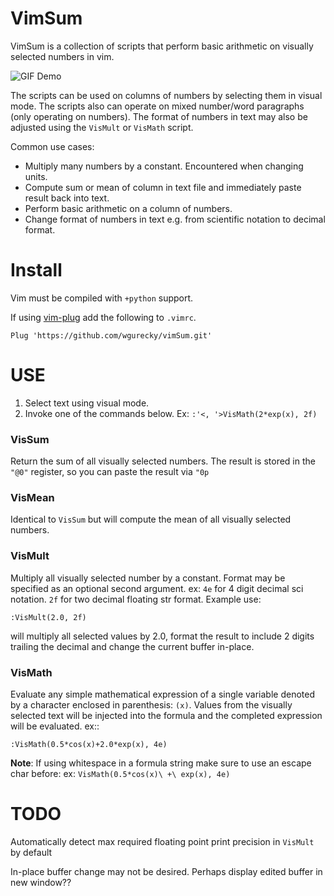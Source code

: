 VimSum
======

VimSum is a collection of scripts that perform basic arithmetic 
on visually selected numbers in vim.

![GIF Demo](https://raw.github.com/wgurecky/vimSum/master/example/example_use.gif)

The scripts can be used on columns of numbers by selecting them in visual mode.
The scripts also can operate on mixed number/word paragraphs (only operating on
numbers).
The format of numbers in text may also be adjusted using the ``VisMult`` or
``VisMath`` script.

Common use cases:

- Multiply many numbers by a constant.  Encountered when changing units.
- Compute sum or mean of column in text file and immediately paste result back into text.
- Perform basic arithmetic on a column of numbers.
- Change format of numbers in text e.g. from scientific notation to decimal format.

Install
=======

Vim must be compiled with ``+python`` support.

If using [vim-plug](https://github.com/junegunn/vim-plug) add the following to
`.vimrc`.

    Plug 'https://github.com/wgurecky/vimSum.git'

USE
===

1. Select text using visual mode.
2. Invoke one of the commands below.  Ex: ``:'<, '>VisMath(2*exp(x), 2f)``

### VisSum ###

Return the sum of all visually selected numbers.
The result is stored in the ``"@0"`` register, so you can paste
the result via ``"0p``

### VisMean ###

Identical to ``VisSum`` but will compute the mean of
all visually selected numbers.

### VisMult ###

Multiply all visually selected number by a constant.  Format
may be specified as an optional second argument.  ex: ``4e`` for 4
digit decimal sci notation.  ``2f`` for two decimal floating str format.
Example use:

    :VisMult(2.0, 2f)

will multiply all selected values by 2.0, format the result to include 2 digits
trailing the decimal and change the current buffer in-place.

### VisMath ###

Evaluate any simple mathematical expression of a single variable
denoted by a character
enclosed in parenthesis: ``(x)``.  Values from the visually selected text will be
injected into the formula and the completed expression will be evaluated.  ex::

    :VisMath(0.5*cos(x)+2.0*exp(x), 4e)

__Note__:
If using whitespace in a formula string make sure to use an escape char before:
ex:  ``VisMath(0.5*cos(x)\ +\ exp(x), 4e)``

TODO
====

Automatically detect max required floating point print precision in ``VisMult`` by
default

In-place buffer change may not be desired.  Perhaps display edited buffer in new
window??

